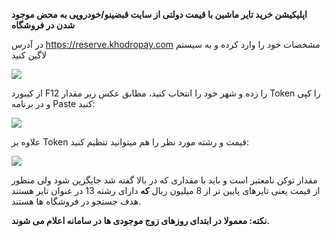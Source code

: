 **﻿اپلیکیشن خرید تایر ماشین با قیمت دولتی از سایت قبضینو/خودروپی به محض موجود شدن در فروشگاه**

در آدرس <https://reserve.khodropay.com> مشخصات خود را وارد کرده و به سیستم لاگین کنید

![](001.png)

از کیبورد F12 را زده و شهر خود را انتخاب کنید، مطابق عکس زیر مقدار Token را کپی و در برنامه Paste کنید:

![](002.png)

علاوه بر Token قیمت و رشته مورد نظر را هم میتوانید تنظیم کنید:

![](003.png)

مقدار توکن نامعتبر است و باید با مقداری که در بالا گفته شد جایگزین شود ولی منظور از قیمت یعنی تایرهای پایین تر از 8 میلیون ریال **که** دارای رشته 13 در عنوان تایر هستند هدف جستجو در فروشگاه ها هستند.

**نکته: معمولا در ابتدای روزهای زوج موجودی ها در سامانه اعلام می شوند.**
